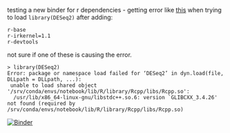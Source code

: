 testing a new binder for r dependencies - getting error like [this](https://discourse.jupyter.org/t/glibcxx-3-4-26-not-found-from-rstudio/7778) when trying to load `library(DESeq2)` after adding:

```
r-base
r-irkernel=1.1
r-devtools
```

not sure if one of these is causing the error.

```
> library(DESeq2)
Error: package or namespace load failed for ‘DESeq2’ in dyn.load(file, DLLpath = DLLpath, ...):
 unable to load shared object '/srv/conda/envs/notebook/lib/R/library/Rcpp/libs/Rcpp.so':
  /usr/lib/x86_64-linux-gnu/libstdc++.so.6: version `GLIBCXX_3.4.26' not found (required by /srv/conda/envs/notebook/lib/R/library/Rcpp/libs/Rcpp.so)
```

[![Binder](https://binder.pangeo.io/badge_logo.svg)](https://binder.pangeo.io/v2/gh/marisalim/2020-ggg-201b-rnaseq/marisa-test-rdeps?urlpath=rstudio)
